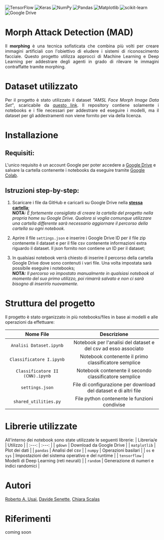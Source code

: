 ![TensorFlow](https://img.shields.io/badge/TensorFlow-%23FF6F00.svg?style=for-the-badge&logo=TensorFlow&logoColor=white)
![Keras](https://img.shields.io/badge/Keras-%23D00000.svg?style=for-the-badge&logo=Keras&logoColor=white)
![NumPy](https://img.shields.io/badge/numpy-%23013243.svg?style=for-the-badge&logo=numpy&logoColor=white)
![Pandas](https://img.shields.io/badge/pandas-%23150458.svg?style=for-the-badge&logo=pandas&logoColor=white)
![Matplotlib](https://img.shields.io/badge/Matplotlib-%23ffffff.svg?style=for-the-badge&logo=Matplotlib&logoColor=black)
![scikit-learn](https://img.shields.io/badge/scikit--learn-%23F7931E.svg?style=for-the-badge&logo=scikit-learn&logoColor=white)
![Google Drive](https://img.shields.io/badge/Google%20Drive-4285F4?style=for-the-badge&logo=googledrive&logoColor=white)

# Morph Attack Detection (MAD)
<p align="justify">Il <b>morphing</b> è una tecnica sofisticata che combina più volti per creare immagini artificiali con l'obiettivo di eludere i sistemi di riconoscimento facciale. Questo progetto utilizza approcci di Machine Learning e Deep Learning per addestrare degli agenti in grado di rilevare le immagini contraffatte tramite morphing. </p>
 
# Dataset utilizzato
<p align="justify">Per il progetto è stato utilizzato il dataset <i>"AMSL Face Morph Image Data Set"</i>, scaricabile da <a href="https://omen.cs.uni-magdeburg.de/disclaimer/index.php">questo link</a>. Il repository contiene solamente i notebooks e i file necessari per addestrare ed eseguire i modelli, ma il dataset per gli addestramenti non viene fornito per via della licenza.</p>

# Installazione
## **Requisiti:**   
L'unico requisito è un account Google per poter accedere a  <a href="https://drive.google.com/">Google Drive</a> e salvare la cartella contenente i notebooks da eseguire tramite <a href="https://colab.research.google.com">Google Colab</a>.     

## **Istruzioni step-by-step:**   
1) Scaricare i file da GitHub e caricarli su Google Drive nella **<u>stessa cartella</u>**;     
 **NOTA:** _È fortemente consigliato di creare la cartella del progetto nella propria home su Google Drive. Qualora si voglia comunque utilizzare una cartella differente sarà necessario aggiornare il percorso della cartella su ogni notebook._

2) Aprire il file `settings.json` e inserire i Google Drive ID per il file zip contenente il dataset e per il file csv contenente informazioni extra riguardo il dataset. Il json fornito non contiene un ID per il dataset;<br>

3) In qualsiasi notebook verrà chiesto di inserire il percorso della cartella Google Drive dove sono contenuti i vari file. Una volta impostata sarà possibile eseguire i notebooks;<br>
 **NOTA:** _Il percorso va impostato manualmente in qualsiasi notebook al momento del suo primo utilizzo, poi rimarrà salvato e non ci sarà bisogno di inserirlo nuovamente._

# Struttura del progetto
Il progetto è stato organizzato in più notebooks/files in base ai modelli e alle operazioni da effettuare:

| Nome File | Descrizione |
| :---: | :---: |
| `Analisi Dataset.ipynb` | Notebook per l'analisi del dataset e del csv ad esso associato |
| `Classificatore I.ipynb` | Notebook contenente il primo classificatore semplice |
| `Classificatore II (CNN).ipynb` | Notebook contenente il secondo classificatore semplice  |       
| `settings.json`| File di configurazione per download del dataset e di altri file |
| `shared_utilities.py`| File python contenente le funzioni condivise |

# Librerie utilizzate
All'interno dei notebook sono state utilizzate le seguenti librerie:
| Libreria/e | Utilizzo |
| :---: | :---: |
| `gdown` | Download da Google Drive |
| `matplotlib` | Plot dei dati |
| `pandas` | Analisi del csv |
| `numpy` | Operazioni basilari |
| `os` e `sys` | Impostazioni del sistema operativo e del runtime |
| `tensorflow` | Modelli di Deep Learning (reti neurali) |
| `random` | Generazione di numeri e indici randomici |

# Autori
<a href="https://github.com/TheRoberto2512">Roberto A. Usai</a>, <a href="https://github.com/postalino">Davide Senette</a>, <a href="https://github.com/Chiaras97">Chiara Scalas</a>

# Riferimenti
coming soon
